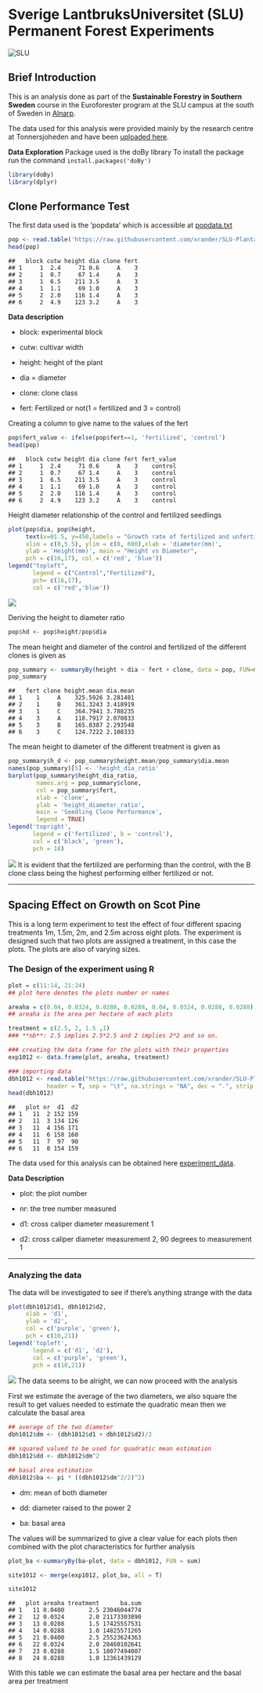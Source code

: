 # Sverige LantbruksUniversitet (SLU) Permanent Forest Experiments

![SLU](https://i0.wp.com/odlandestadsbasarer.se/wp-content/uploads/2017/09/SLU-2.jpg?ssl=1)

## Brief Introduction

This is an analysis done as part of the **Sustainable Forestry in
Southern Sweden** course in the Euroforester program at the SLU campus
at the south of Sweden in
[Alnarp](https://www.slu.se/en/departments/southern-swedish-forest-research-centre/).

The data used for this analysis were provided mainly by the research
centre at Tonnersjoheden and have been [uploaded
here](https://github.com/xrander/SLU-Plantation-Experimentation/tree/master/Data).

**Data Exploration** Package used is the doBy library To install the
package run the command `install.packages('doBy')`

``` r
library(doBy)
library(dplyr)
```

## Clone Performance Test

The first data used is the ‘popdata’ which is accessible at
[popdata.txt](https://raw.githubusercontent.com/xrander/SLU-Plantation-Experimentation/master/Data/popdata.txt)

``` r
pop <- read.table('https://raw.githubusercontent.com/xrander/SLU-Plantation-Experimentation/master/Data/Lab1/popdata.txt', header = T)
head(pop)
```

    ##   block cutw height dia clone fert
    ## 1     1  2.4     71 0.6     A    3
    ## 2     1  0.7     67 1.4     A    3
    ## 3     1  6.5    211 3.5     A    3
    ## 4     1  1.1     69 1.0     A    3
    ## 5     2  2.0    116 1.4     A    3
    ## 6     2  4.9    123 3.2     A    3

**Data description**

-   block: experimental block

-   cutw: cultivar width

-   height: height of the plant

-   dia = diameter

-   clone: clone class

-   fert: Fertilized or not(1 = fertilized and 3 = control)

Creating a column to give name to the values of the fert

``` r
pop$fert_value <- ifelse(pop$fert==1, 'fertilized', 'control')
head(pop)
```

    ##   block cutw height dia clone fert fert_value
    ## 1     1  2.4     71 0.6     A    3    control
    ## 2     1  0.7     67 1.4     A    3    control
    ## 3     1  6.5    211 3.5     A    3    control
    ## 4     1  1.1     69 1.0     A    3    control
    ## 5     2  2.0    116 1.4     A    3    control
    ## 6     2  4.9    123 3.2     A    3    control

Height diameter relationship of the control and fertilized seedlings

``` r
plot(pop$dia, pop$height,
     text(x=01.5, y=450,labels = "Growth rate of fertilized and unfertilized seedlings",col = "red", cex = 0.7),
     xlim = c(0,5.5), ylim = c(0, 600),xlab = 'diameter(mm)',
     ylab = 'Height(mm)', main = "Height vs Diameter",
     pch = c(16,17), col = c('red', 'blue'))
legend("topleft",
       legend = c("Control","Fertilized"),
       pch= c(16,17),
       col = c('red','blue'))
```

![](Readme_files/figure-markdown_github/unnamed-chunk-4-1.png)

Deriving the height to diameter ratio

``` r
pop$hd <- pop$height/pop$dia
```

The mean height and diameter of the control and fertilized of the
different clones is given as

``` r
pop_summary <- summaryBy(height + dia ~ fert + clone, data = pop, FUN=mean)
pop_summary
```

    ##   fert clone height.mean dia.mean
    ## 1    1     A    325.5926 3.281481
    ## 2    1     B    361.3243 3.418919
    ## 3    1     C    364.7941 3.788235
    ## 4    3     A    118.7917 2.070833
    ## 5    3     B    165.8387 2.293548
    ## 6    3     C    124.7222 2.108333

The mean height to diameter of the different treatment is given as

``` r
pop_summary$h_d <- pop_summary$height.mean/pop_summary$dia.mean
names(pop_summary)[5] <- 'height_dia_ratio'
barplot(pop_summary$height_dia_ratio,
        names.arg = pop_summary$clone,
        col = pop_summary$fert,
        xlab = 'clone',
        ylab = 'height_diameter_ratio',
        main = 'Seedling Clone Performance',
        legend = TRUE)
legend('topright',
       legend = c('fertilized', b = 'control'),
       col = c('black', 'green'),
       pch = 18)
```

![](Readme_files/figure-markdown_github/unnamed-chunk-7-1.png) It is
evident that the fertilized are performing than the control, with the B
clone class being the highest performing either fertilized or not.

------------------------------------------------------------------------

## Spacing Effect on Growth on Scot Pine

This is a long term experiment to test the effect of four different
spacing treatments 1m, 1.5m, 2m, and 2.5m across eight plots. The
experiment is designed such that two plots are assigned a treatment, in
this case the plots. The plots are also of varying sizes.

### The Design of the experiment using R

``` r
plot = c(11:14, 21:24)
## plot here denotes the plots number or names

areaha = c(0.04, 0.0324, 0.0288, 0.0288, 0.04, 0.0324, 0.0288, 0.0288)
## areaha is the area per hectare of each plots

treatment = c(2.5, 2, 1.5 ,1)
### **nb**: 2.5 implies 2.5*2.5 and 2 implies 2*2 and so on.

### creating the data frame for the plots with their properties
exp1012 <- data.frame(plot, areaha, treatment)

### importing data
dbh1012 <- read.table("https://raw.githubusercontent.com/xrander/SLU-Plantation-Experimentation/master/Data/Lab2/dbhlist_exp1012.txt",
           header = T, sep = "\t", na.strings = "NA", dec = ".", strip.white = TRUE)
head(dbh1012)
```

    ##   plot nr  d1  d2
    ## 1   11  2 152 159
    ## 2   11  3 134 126
    ## 3   11  4 156 171
    ## 4   11  6 158 160
    ## 5   11  7  97  90
    ## 6   11  8 154 159

The data used for this analysis can be obtained here
[experiment_data](https://raw.githubusercontent.com/xrander/SLU-Plantation-Experimentation/master/Data/Lab2/dbhlist_exp1012.txt).

**Data Description**

-   plot: the plot number

-   nr: the tree number measured

-   d1: cross caliper diameter measurement 1

-   d2: cross caliper diameter measurement 2, 90 degrees to measurement
    1

------------------------------------------------------------------------

### Analyzing the data

The data will be investigated to see if there’s anything strange with
the data

``` r
plot(dbh1012$d1, dbh1012$d2,
     xlab = 'd1',
     ylab = 'd2',
     col = c('purple', 'green'),
     pch = c(10,21))
legend('topleft',
       legend = c('d1', 'd2'),
       col = c('purple', 'green'),
       pch = c(10,21))
```

![](Readme_files/figure-markdown_github/unnamed-chunk-9-1.png) The data
seems to be alright, we can now proceed with the analysis

First we estimate the average of the two diameters, we also square the
result to get values needed to estimate the quadratic mean then we
calculate the basal area

``` r
## average of the two diameter
dbh1012$dm <- (dbh1012$d1 + dbh1012$d2)/2

## squared valued to be used for quadratic mean estimation
dbh1012$dd <- dbh1012$dm^2

## basal area estimation
dbh1012$ba <- pi * ((dbh1012$dm^2/2)^2)
```

-   dm: mean of both diameter

-   dd: diameter raised to the power 2

-   ba: basal area

The values will be summarized to give a clear value for each plots then
combined with the plot characteristics for further analysis

``` r
plot_ba <-summaryBy(ba~plot, data = dbh1012, FUN = sum)

site1012 <- merge(exp1012, plot_ba, all = T)

site1012
```

    ##   plot areaha treatment      ba.sum
    ## 1   11 0.0400       2.5 23046044774
    ## 2   12 0.0324       2.0 21173303890
    ## 3   13 0.0288       1.5 17425557531
    ## 4   14 0.0288       1.0 14825571265
    ## 5   21 0.0400       2.5 25523624363
    ## 6   22 0.0324       2.0 20460102641
    ## 7   23 0.0288       1.5 18077494007
    ## 8   24 0.0288       1.0 12361439129

With this table we can estimate the basal area per hectare and the basal
area per treatment

